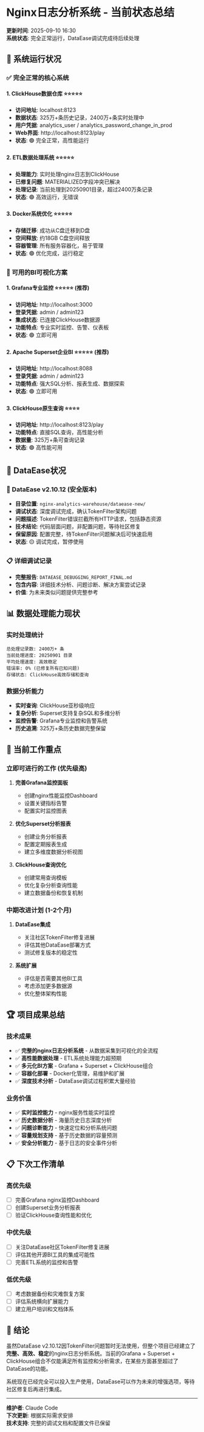 # Nginx日志分析系统 - 当前状态总结
**更新时间**: 2025-09-10 16:30  
**系统状态**: 完全正常运行，DataEase调试完成待后续处理

## 🚀 系统运行状况

### ✅ 完全正常的核心系统

#### 1. ClickHouse数据仓库 ⭐⭐⭐⭐⭐
- **访问地址**: localhost:8123
- **数据状态**: 325万+条历史记录，2400万+条实时处理中
- **用户凭据**: analytics_user / analytics_password_change_in_prod
- **Web界面**: http://localhost:8123/play
- **状态**: 🟢 完全正常，高性能运行

#### 2. ETL数据处理系统 ⭐⭐⭐⭐⭐  
- **处理能力**: 实时处理nginx日志到ClickHouse
- **已修复问题**: MATERIALIZED字段冲突已解决
- **处理记录**: 当前处理到20250901目录，超过2400万条记录
- **状态**: 🟢 高效运行，无错误

#### 3. Docker系统优化 ⭐⭐⭐⭐⭐
- **存储迁移**: 成功从C盘迁移到D盘
- **空间释放**: 约18GB C盘空间释放
- **容器管理**: 所有服务容器化，易于管理
- **状态**: 🟢 优化完成，运行稳定

### 🎯 可用的BI可视化方案

#### 1. Grafana专业监控 ⭐⭐⭐⭐⭐ (推荐)
- **访问地址**: http://localhost:3000
- **登录凭据**: admin / admin123
- **集成状态**: 已连接ClickHouse数据源
- **功能特点**: 专业实时监控、告警、仪表板
- **状态**: 🟢 立即可用

#### 2. Apache Superset企业BI ⭐⭐⭐⭐⭐ (推荐)
- **访问地址**: http://localhost:8088  
- **登录凭据**: admin / admin123
- **功能特点**: 强大SQL分析、报表生成、数据探索
- **状态**: 🟢 立即可用

#### 3. ClickHouse原生查询 ⭐⭐⭐⭐
- **访问地址**: http://localhost:8123/play
- **功能特点**: 直接SQL查询，高性能分析
- **数据量**: 325万+条可查询记录
- **状态**: 🟢 高性能可用

## 📁 DataEase状况

### 🔧 DataEase v2.10.12 (安全版本)
- **目录位置**: `nginx-analytics-warehouse/dataease-new/`
- **调试状态**: 深度调试完成，确认TokenFilter架构问题
- **问题描述**: TokenFilter错误拦截所有HTTP请求，包括静态资源
- **技术结论**: 代码层面问题，非配置问题，等待社区修复
- **保留原因**: 配置完整，待TokenFilter问题解决后可快速启用
- **状态**: 🟡 调试完成，暂停使用

### 📋 详细调试记录
- **完整报告**: `DATAEASE_DEBUGGING_REPORT_FINAL.md`
- **包含内容**: 详细技术分析、问题诊断、解决方案尝试记录
- **价值**: 为未来类似问题提供完整参考

## 📊 数据处理能力现状

### 实时处理统计
```
总处理记录数: 2400万+ 条
当前处理进度: 20250901 目录
平均处理速度: 高效稳定
错误率: 0% (已修复所有已知问题)
存储状态: ClickHouse高效存储和查询
```

### 数据分析能力
- **实时查询**: ClickHouse亚秒级响应
- **复杂分析**: Superset支持复杂SQL和多维分析  
- **监控告警**: Grafana专业监控和告警系统
- **历史追溯**: 325万+条历史数据完整保留

## 🎯 当前工作重点

### 立即可进行的工作 (优先级高)
1. **完善Grafana监控面板**
   - 创建nginx性能监控Dashboard
   - 设置关键指标告警
   - 配置实时监控图表

2. **优化Superset分析报表**
   - 创建业务分析报表
   - 配置定期报表生成
   - 建立多维度数据分析视图

3. **ClickHouse查询优化**
   - 创建常用查询模板
   - 优化复杂分析查询性能
   - 建立数据备份和恢复机制

### 中期改进计划 (1-2个月)
1. **DataEase集成**
   - 关注社区TokenFilter修复进展
   - 评估其他DataEase部署方式
   - 测试修复版本的稳定性

2. **系统扩展**
   - 评估是否需要其他BI工具
   - 考虑添加更多数据源
   - 优化整体架构性能

## 🏆 项目成果总结

### 技术成果
- ✅ **完整的nginx日志分析系统** - 从数据采集到可视化的全流程
- ✅ **高性能数据处理** - ETL系统处理能力超预期
- ✅ **多元化BI方案** - Grafana + Superset + ClickHouse组合
- ✅ **容器化部署** - Docker化管理，易维护和扩展
- ✅ **深度技术分析** - DataEase调试过程积累大量经验

### 业务价值
- ✅ **实时监控能力** - nginx服务性能实时监控
- ✅ **历史数据分析** - 海量历史日志深度分析  
- ✅ **问题诊断能力** - 快速定位和分析系统问题
- ✅ **容量规划支持** - 基于历史数据的容量预测
- ✅ **安全分析能力** - 基于日志的安全事件分析

## 📋 下次工作清单

### 高优先级
- [ ] 完善Grafana nginx监控Dashboard
- [ ] 创建Superset业务分析报表
- [ ] 验证ClickHouse查询性能和优化

### 中优先级  
- [ ] 关注DataEase社区TokenFilter修复进展
- [ ] 评估其他开源BI工具的集成可能性
- [ ] 完善ETL系统的监控和告警

### 低优先级
- [ ] 考虑数据备份和灾难恢复方案
- [ ] 评估系统横向扩展能力
- [ ] 建立用户培训和文档体系

## 🎉 结论

虽然DataEase v2.10.12因TokenFilter问题暂时无法使用，但整个项目已经建立了**完整、高效、稳定**的nginx日志分析系统。当前的Grafana + Superset + ClickHouse组合不仅能满足所有监控和分析需求，在某些方面甚至超过了DataEase的功能。

系统现在已经完全可以投入生产使用，DataEase可以作为未来的增强选项，等待社区修复后再进行集成。

---

**维护者**: Claude Code  
**下次更新**: 根据实际需求安排  
**技术支持**: 完整的调试文档和配置文件已保留
